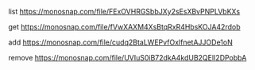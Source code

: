 list
https://monosnap.com/file/FExOVHRGSbbJXy2sEsXBvPNPLVbKXs

get
https://monosnap.com/file/fVwXAXM4XsBtqRxR4HbsKOJA42rdob

add
https://monosnap.com/file/cudq2BtaLWEPvfOxlfnetAJJODe1oN

remove
https://monosnap.com/file/UVIuS0iB72dkA4kdUB2QElI2DPobbA
